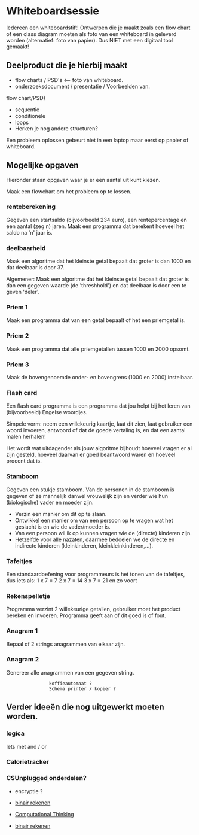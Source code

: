 # Whiteboardsessie

Iedereen een whiteboardstift!
Ontwerpen die je maakt zoals een flow chart of een class diagram moeten als foto van een whiteboard in geleverd worden (alternatief: foto van papier).
Dus NIET met een digitaal tool gemaakt!


## Deelproduct die je hierbij maakt

- flow charts / PSD's   <--  foto van whiteboard.
- onderzoeksdocument / presentatie / Voorbeelden van.

flow chart/PSD)
- sequentie
- conditionele
- loops
- Herken je nog andere structuren?

Een probleem oplossen gebeurt niet in een laptop maar eerst op papier of whiteboard.

## Mogelijke opgaven
Hieronder staan opgaven waar je er een aantal uit kunt kiezen. 

Maak een flowchart om het probleem op te lossen.

### renteberekening

Gegeven een startsaldo (bijvoorbeeld 234 euro), een rentepercentage en een aantal (zeg n) jaren. Maak een programma dat berekent hoeveel het saldo na 'n' jaar is.


### deelbaarheid

Maak een algoritme dat het kleinste getal bepaalt dat groter is dan 1000 en dat deelbaar is door 37.

Algemener:
Maak een algoritme dat het kleinste getal bepaalt dat groter is dan een gegeven waarde (de 'threshhold') en dat deelbaar is door een te geven 'deler'.


### Priem 1

Maak een programma dat van een getal bepaalt of het een priemgetal is.

### Priem 2

Maak een programma dat alle priemgetallen tussen 1000 en 2000 opsomt. 

### Priem 3

Maak de bovengenoemde onder- en bovengrens (1000 en 2000) instelbaar.

### Flash card

Een flash card programma is een programma dat jou helpt bij
het leren van (bijvoorbeeld) Engelse woordjes.

Simpele vorm: neem een willekeurig kaartje, laat dit zien, laat gebruiker een woord invoeren,
antwoord of dat de goede vertaling is, en dat een aantal malen herhalen!

Het wordt wat uitdagender als jouw algoritme bijhoudt hoeveel vragen er al zijn gesteld,
hoeveel daarvan er goed beantwoord waren en hoeveel procent dat is.


### Stamboom

Gegeven een stukje stamboom. Van de personen in de stamboom is gegeven of ze mannelijk danwel vrouwelijk zijn en verder wie hun (biologische) vader en moeder zijn.

- Verzin een manier om dit op te slaan.
- Ontwikkel een manier om van een persoon op te vragen wat het geslacht is en wie de vader/moeder is.
- Van een persoon wil ik op kunnen vragen wie de (directe) kinderen zijn.
- Hetzelfde voor alle nazaten, daarmee bedoelen we de directe en indirecte kinderen (kleinkinderen, kleinkleinkinderen,...).


### Tafeltjes
Een standaardoefening voor programmeurs is het tonen van de tafeltjes, dus iets als:
1 x 7 = 7
2 x 7 = 14
3 x 7 = 21
en zo voort


### Rekenspelletje
Programma verzint 2 willekeurige getallen, gebruiker moet het product bereken en invoeren. Programma geeft aan of dit goed is of fout.

### Anagram 1
Bepaal of 2 strings anagrammen van elkaar zijn.

### Anagram 2
Genereer alle anagrammen van een gegeven string.

                    koffieautomaat ?
                    Schema printer / kopier ?

## Verder ideeën die nog uitgewerkt moeten worden.

### logica
Iets met and / or

### Calorietracker

### CSUnplugged onderdelen?
- encryptie ?
- [binair rekenen](https://csunplugged.org/en/topics/binary-numbers/unit-plan/how-binary-digits-work-junior/)

- [Computational Thinking](https://csunplugged.org/en/computational-thinking/)
- [binair rekenen](https://csunplugged.org/en/topics/binary-numbers/unit-plan/how-binary-digits-work-junior/)
